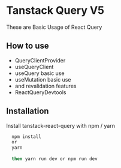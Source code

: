 
# Tanstack Query V5

These are Basic Usage of React Query


## How to use

- QueryClientProvider
- useQueryClient
- useQuery basic use
- useMutation basic use
- and revalidation features
- ReactQueryDevtools


## Installation

Install tanstack-react-query with npm / yarn

```bash
  npm install 
  or 
  yarn 
  
  then yarn run dev or npm run dev
```
    